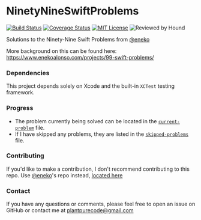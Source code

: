# NinetyNineSwiftProblems

[![Build Status](https://travis-ci.org/plantpurecode/NinetyNineSwiftProblems.svg?branch=master)](https://travis-ci.org/plantpurecode/NinetyNineSwiftProblems)
[![Coverage Status](https://coveralls.io/repos/github/plantpurecode/NinetyNineSwiftProblems/badge.svg?branch=master)](https://coveralls.io/github/plantpurecode/NinetyNineSwiftProblems?branch=master)
[![MIT License](https://camo.githubusercontent.com/bba9d52d3e0d92a3d95a660cff2dcc743cdb5059/68747470733a2f2f696d672e736869656c64732e696f2f62616467652f6c6963656e73652d6d69742d627269676874677265656e2e7376673f7374796c653d666c6174)](https://github.com/plantpurecode/NinetyNineSwiftProblems/blob/master/LICENSE)
![Reviewed by Hound](https://camo.githubusercontent.com/1c940d021ef775a44e0880bc3ba124a6bee5fefb/68747470733a2f2f696d672e736869656c64732e696f2f62616467652f52657669657765645f62792d486f756e642d3845363442302e737667)

Solutions to the Ninety-Nine Swift Problems from [@eneko](http://github.com/eneko)

More background on this can be found here: https://www.enekoalonso.com/projects/99-swift-problems/

### Dependencies

This project depends solely on Xcode and the built-in `XCTest` testing framework.

### Progress

- The problem currently being solved can be located in the [`current-problem`](https://github.com/plantpurecode/NinetyNineSwiftProblems/blob/master/current-problem) file.
- If I have skipped any problems, they are listed in the [`skipped-problems`](https://github.com/plantpurecode/NinetyNineSwiftProblems/blob/master/skipped-problems) file.

### Contributing

If you'd like to make a contribution, I don't recommend contributing to this repo. Use [@eneko](http;//github.com/eneko)'s repo instead, [located here](https://github.com/eneko/Ninety-Nine-Swift-Solutions)

### Contact

If you have any questions or comments, please feel free to open an issue on GitHub or contact me at [plantpurecode@gmail.com](mailto:plantpurecode@gmail.com)

